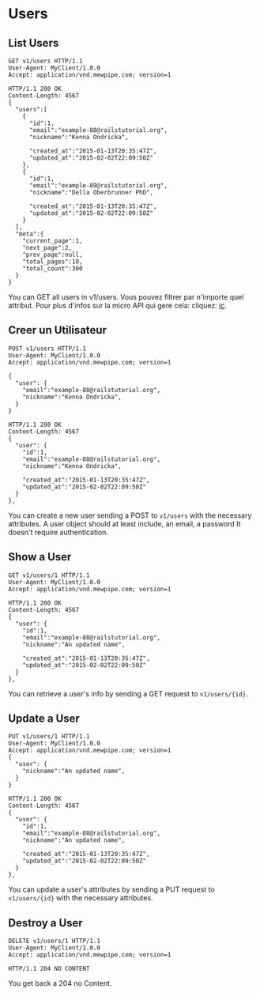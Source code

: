 # Users

## List Users
```http
GET v1/users HTTP/1.1
User-Agent: MyClient/1.0.0
Accept: application/vnd.mewpipe.com; version=1
```
```http
HTTP/1.1 200 OK
Content-Length: 4567
{
  "users":[
    {
      "id":1,
      "email":"example-88@railstutorial.org",
      "nickname":"Kenna Ondricka",

      "created_at":"2015-01-13T20:35:47Z",
      "updated_at":"2015-02-02T22:09:50Z"
    },
    {
      "id":1,
      "email":"example-89@railstutorial.org",
      "nickname":"Della Oberbrunner PhD",

      "created_at":"2015-01-13T20:35:47Z",
      "updated_at":"2015-02-02T22:09:50Z"
    }
  ],
  "meta":{
    "current_page":1,
    "next_page":2,
    "prev_page":null,
    "total_pages":10,
    "total_count":300
  }
}
```

You can GET all users in v1/users.
Vous pouvez filtrer par n'importe quel attribut.
Pour plus d'infos sur la micro API qui gere cela: cliquez: [ic](https://github.com/kollegorna/active_hash_relation).


## Creer un Utilisateur
```http
POST v1/users HTTP/1.1
User-Agent: MyClient/1.0.0
Accept: application/vnd.mewpipe.com; version=1

{
  "user": {
    "email":"example-88@railstutorial.org",
    "nickname":"Kenna Ondricka",
  }
}
```
```http
HTTP/1.1 200 OK
Content-Length: 4567
{
  "user": {
    "id":1,
    "email":"example-88@railstutorial.org",
    "nickname":"Kenna Ondricka",

    "created_at":"2015-01-13T20:35:47Z",
    "updated_at":"2015-02-02T22:09:50Z"
  }
},
```

You can create a new user sending a POST to `v1/users` with the necessary attributes.
A user object should at least include, an email, a password
It doesn't require authentication.


## Show a User
```http
GET v1/users/1 HTTP/1.1
User-Agent: MyClient/1.0.0
Accept: application/vnd.mewpipe.com; version=1
```
```http
HTTP/1.1 200 OK
Content-Length: 4567
{
  "user": {
    "id":1,
    "email":"example-88@railstutorial.org",
    "nickname":"An updated name",

    "created_at":"2015-01-13T20:35:47Z",
    "updated_at":"2015-02-02T22:09:50Z"
  }
},
```
You can retrieve a user's info by sending a GET request to `v1/users/{id}`.


## Update a User
```http
PUT v1/users/1 HTTP/1.1
User-Agent: MyClient/1.0.0
Accept: application/vnd.mewpipe.com; version=1
{
  "user": {
    "nickname":"An updated name",
  }
}
```
```http
HTTP/1.1 200 OK
Content-Length: 4567
{
  "user": {
    "id":1,
    "email":"example-88@railstutorial.org",
    "nickname":"An updated name",

    "created_at":"2015-01-13T20:35:47Z",
    "updated_at":"2015-02-02T22:09:50Z"
  }
},
```
You can update a user's attributes by sending a PUT request to `v1/users/{id}` with the necessary attributes.


## Destroy a User
```http
DELETE v1/users/1 HTTP/1.1
User-Agent: MyClient/1.0.0
Accept: application/vnd.mewpipe.com; version=1
```
```http
HTTP/1.1 204 NO CONTENT

```

You get back a 204 no Content.
